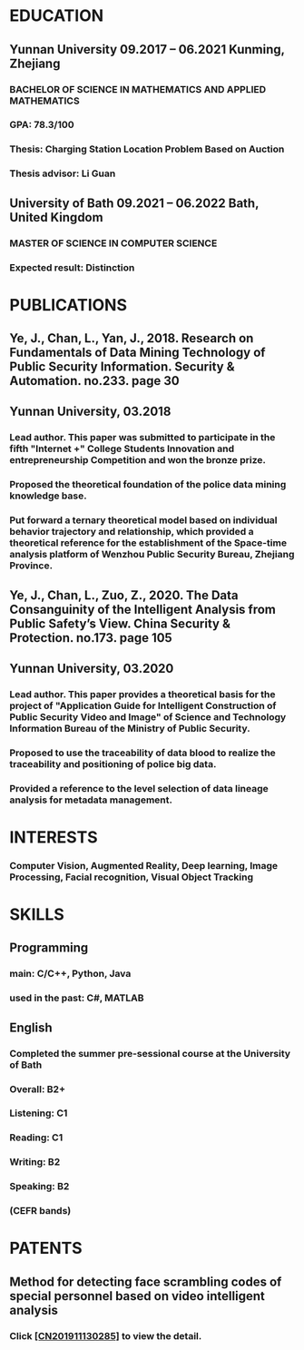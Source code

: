 # EDUCATION
## Yunnan University 09.2017 – 06.2021 Kunming, Zhejiang
### BACHELOR OF SCIENCE IN MATHEMATICS AND APPLIED MATHEMATICS
### GPA: 78.3/100
### Thesis: Charging Station Location Problem Based on Auction
### Thesis advisor: Li Guan
## University of Bath 09.2021 – 06.2022 Bath, United Kingdom
### MASTER OF SCIENCE IN COMPUTER SCIENCE
### Expected result: Distinction
# PUBLICATIONS
## Ye, J., Chan, L., Yan, J., 2018. Research on Fundamentals of Data Mining Technology of Public Security Information. Security & Automation. no.233. page 30
## Yunnan University, 03.2018
### Lead author. This paper was submitted to participate in the fifth "Internet +" College Students Innovation and entrepreneurship Competition and won the bronze prize.
### Proposed the theoretical foundation of the police data mining knowledge base. 
### Put forward a ternary theoretical model based on individual behavior trajectory and relationship, which provided a theoretical reference for the establishment of the Space-time analysis platform of Wenzhou Public Security Bureau, Zhejiang Province.  
## Ye, J., Chan, L., Zuo, Z., 2020. The Data Consanguinity of the Intelligent Analysis from Public Safety’s View. China Security & Protection. no.173. page 105
## Yunnan University, 03.2020
### Lead author. This paper provides a theoretical basis for the project of "Application Guide for Intelligent Construction of Public Security Video and Image" of Science and Technology Information Bureau of the Ministry of Public Security. 
### Proposed to use the traceability of data blood to realize the traceability and positioning of police big data.
### Provided a reference to the level selection of data lineage analysis for metadata management. 
# INTERESTS
### Computer Vision, Augmented Reality, Deep learning, Image Processing, Facial recognition, Visual Object Tracking
# SKILLS
## Programming
### main: C/C++, Python, Java 
### used in the past: C#, MATLAB
## English
### Completed the summer pre-sessional course at the University of Bath 
### Overall: B2+
### Listening: C1   
### Reading: C1
### Writing: B2      
### Speaking: B2
### (CEFR bands)
# PATENTS
## Method for detecting face scrambling codes of special personnel based on video intelligent analysis
### Click <a href="https://worldwide.espacenet.com/patent/search/family/071197931/publication/CN111355924A?q=CN201911130285">[CN201911130285]</a> to view the detail.











